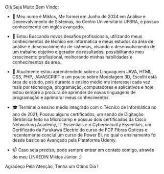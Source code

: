 Olá Seja Muito Bem Vindo:

- 👋 Meu nome é Miklos, Me formei em Junho de 2024 em Análise e Desenvolvimento 
de Sistemas, no Centro Universitário UFBRA, e possuo conhecimento em inglês avançado.

- 👀 Estou Buscando novos desafios profissionais, utilizando meus conhecimentos de técnico em informática e meus estudos da área de análise e desenvolvimento de sistemas, visando 
o desenvolvimento de um trabalho objetivo e gerador de resultados, possibilitando meu crescimento profissional, melhorando minhas habilidades e conhecimentos da área.

- 🌱 Atualmente estou aprendendedo sobre a Linguaguem JAVA, HTML, CSS, PHP, JAVASCRIPT e um pouco sobre Modelagem 3D, Escolhi está área de estudo, pois durante o ensino médio me interessei cada vez mais por tecnologia, programação, computadores e aplicativos e hoje estou sempre a procura de aprender de novas linguagens de programação e aprimorar meus conhecimentos.

- 🎓 Terminei o ensino médio integrado com o Técnico de Informática no ano de 2021; Possuo alguns certificados, um sendo de Digitação Eletrônica feito na Microcamp e possuo dois certificados da Cisco Networking Academy, IT Essentials e o Cybersecurity Essentials, um Certificado da Furukawa Electric do curso de FCP Fibras Ópticas e recentemente conclui um curso de Power BI, no qual o ensinamento foi desde básico ao Avançado pela Plataforma Udemy.

- 📫 Caso seja preciso, pode sempre entrar em contato comigo, através do meu LINKEDIN Miklos Júnior. :)

Agradeço Pela Atenção, Tenha um Ótimo Dia !

<!---
MiklosJunior/MiklosJunior is a ✨ special ✨ repository because its `README.md` (this file) appears on your GitHub profile.
You can click the Preview link to take a look at your changes.
--->
